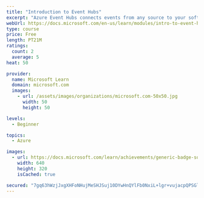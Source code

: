 ```yaml
---
title: "Introduction to Event Hubs"
excerpt: "Azure Event Hubs connects events from any source to your software systems. This acts as a buffer to provide modular solutions that avoid overwhelming your system during traffic spikes, while still enabling near real-time data pipelines. Event Hubs is fast to set up and designed to allow you to focus on drawing insights from data instead of managing infrastructure. Able to process millions of events per second with low latency, Event Hubs is a modern big data message and event ingestion service that can be seamlessly integrated with other Azure and Microsoft services, such as Stream Analytics, Power BI, and Event Grids, along with outside services like Apache Spark."
webUrl: https://docs.microsoft.com/en-us/learn/modules/intro-to-event-hubs/
type: course
price: Free
length: PT21M
ratings:
  count: 2
  average: 5
heat: 50

provider:
  name: Microsoft Learn
  domain: microsoft.com
  images:
    - url: /assets/images/organizations/microsoft.com-50x50.jpg
      width: 50
      height: 50

levels:
  - Beginner

topics:
  - Azure

images:
  - url: https://docs.microsoft.com/learn/achievements/generic-badge-social.png
    width: 640
    height: 320
    isCached: true

secured: "7gq63hWzjJxgXHFoNHujMeSHJSuj10DYwHnQYlFb0NxiL+lgr+vujacpQPSGl47iM41yRW/uGUWEP5otz0l83QQJRdIj0/eLLSMWKvAie8ZFM59Ex/ieAjuBhqi/By+Qh/CrJEZfTZxFFdqMOSFD9b35x5CvxGsH6lRS7kd17JfcFR2z9sbyiJVawmnj2SU2HCGrpTZmhE9i4m3HlX0ZZDnrrH+I7QueFXxtZu3pmfkQn6nnwhirhqX7SYkOyeLpEdNrtuaAMhQYDhzhfRF4iFnBBY2wPRGexoV1jxEV/y2oyipbjW/wk2xcsM0EhrRVFLbNDv0rXRlCvnQivxuguEPWqR49rxI5mQ5+2SnA4aYhm/ZuQXm0hg3/lHodKUNJA5Lh1jSP9XMbmgbhFSSKnsPhxgF3Z5Whsv+62WWzssE=;7XcGPDLMpJStHnTokeo1BQ=="
---
```


